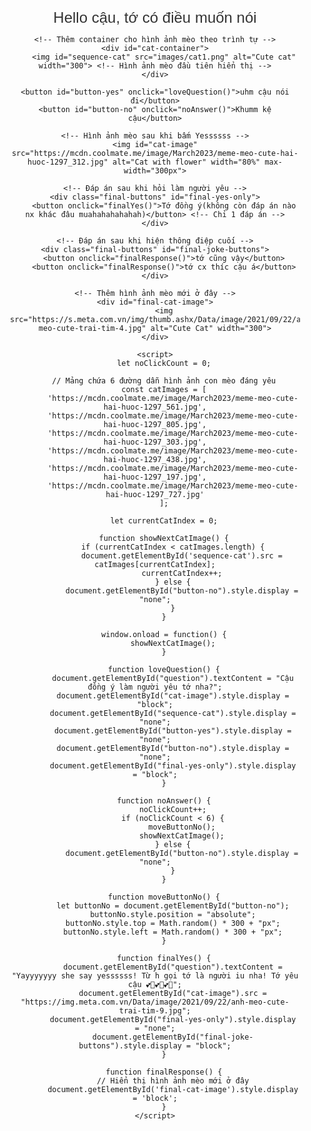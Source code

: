 <!DOCTYPE html>
<html lang="en">
<head>
    <meta charset="UTF-8">
    <meta name="viewport" content="width=device-width, initial-scale=1.0">
    <title>Tỏ Tình</title>
    <style>
        body {
            background-image: url('https://up.yimg.com/ib/th?id=OIP.YmqQzldwnRxwcGT1X9sbLgHaEK&pid=Api&rs=1&c=1&qlt=95&w=210&h=118');
            background-size: cover;
            text-align: center;
            font-family: 'Arial', sans-serif;
            padding: 20px;
            box-sizing: border-box;
        }
        #question {
            margin-top: 20px;
            font-size: 24px;
            color: #333;
        }
        #cat-container {
            margin-top: 10px;
        }
        button {
            padding: 10px 20px;
            font-size: 18px;
            margin: 20px;
            cursor: pointer;
        }
        #button-no {
            position: relative;
        }
        #cat-image {
            margin-top: 20px;
            display: none; /* Ẩn hình ảnh lúc đầu */
        }
        #sequence-cat {
            margin-top: 20px;
            width: 80%; /* Đáp ứng trên điện thoại */
            max-width: 300px; /* Giới hạn kích thước hình ảnh */
        }
        .final-buttons {
            display: none; /* Ẩn các nút cuối */
        }
        #final-cat-image {
            display: none; /* Ẩn hình ảnh mèo ở cuối */
            margin-top: 20px;
        }
    </style>
</head>
<body>
    <div id="question">Hello cậu, tớ có điều muốn nói</div>
    
    <!-- Thêm container cho hình ảnh mèo theo trình tự -->
    <div id="cat-container">
        <img id="sequence-cat" src="images/cat1.png" alt="Cute cat" width="300"> <!-- Hình ảnh mèo đầu tiên hiển thị -->
    </div>

    <button id="button-yes" onclick="loveQuestion()">uhm cậu nói đi</button>
    <button id="button-no" onclick="noAnswer()">Khumm kệ cậu</button>

    <!-- Hình ảnh mèo sau khi bấm Yessssss -->
    <img id="cat-image" src="https://mcdn.coolmate.me/image/March2023/meme-meo-cute-hai-huoc-1297_312.jpg" alt="Cat with flower" width="80%" max-width="300px">

    <!-- Đáp án sau khi hỏi làm người yêu -->
    <div class="final-buttons" id="final-yes-only">
        <button onclick="finalYes()">Tớ đồng ý(không còn đáp án nào nx khác đâu muahahahahahah)</button> <!-- Chỉ 1 đáp án -->
    </div>

    <!-- Đáp án sau khi hiện thông điệp cuối -->
    <div class="final-buttons" id="final-joke-buttons">
        <button onclick="finalResponse()">tớ cũng vậy</button>
        <button onclick="finalResponse()">tớ cx thíc cậu á</button>
    </div>

    <!-- Thêm hình ảnh mèo mới ở đây -->
    <div id="final-cat-image">
        <img src="https://s.meta.com.vn/img/thumb.ashx/Data/image/2021/09/22/anh-meo-cute-trai-tim-4.jpg" alt="Cute Cat" width="300">
    </div>

    <script>
        let noClickCount = 0;

        // Mảng chứa 6 đường dẫn hình ảnh con mèo đáng yêu
        const catImages = [
            'https://mcdn.coolmate.me/image/March2023/meme-meo-cute-hai-huoc-1297_561.jpg',
            'https://mcdn.coolmate.me/image/March2023/meme-meo-cute-hai-huoc-1297_805.jpg',
            'https://mcdn.coolmate.me/image/March2023/meme-meo-cute-hai-huoc-1297_303.jpg',
            'https://mcdn.coolmate.me/image/March2023/meme-meo-cute-hai-huoc-1297_438.jpg',
            'https://mcdn.coolmate.me/image/March2023/meme-meo-cute-hai-huoc-1297_197.jpg',
            'https://mcdn.coolmate.me/image/March2023/meme-meo-cute-hai-huoc-1297_727.jpg'
        ];

        let currentCatIndex = 0;

        function showNextCatImage() {
            if (currentCatIndex < catImages.length) {
                document.getElementById('sequence-cat').src = catImages[currentCatIndex];
                currentCatIndex++;
            } else {
                document.getElementById("button-no").style.display = "none";
            }
        }

        window.onload = function() {
            showNextCatImage();
        }

        function loveQuestion() {
            document.getElementById("question").textContent = "Cậu đồng ý làm người yêu tớ nha?";
            document.getElementById("cat-image").style.display = "block";
            document.getElementById("sequence-cat").style.display = "none";
            document.getElementById("button-yes").style.display = "none";
            document.getElementById("button-no").style.display = "none";
            document.getElementById("final-yes-only").style.display = "block";
        }

        function noAnswer() {
            noClickCount++;
            if (noClickCount < 6) {
                moveButtonNo();
                showNextCatImage();
            } else {
                document.getElementById("button-no").style.display = "none";
            }
        }

        function moveButtonNo() {
            let buttonNo = document.getElementById("button-no");
            buttonNo.style.position = "absolute";
            buttonNo.style.top = Math.random() * 300 + "px";
            buttonNo.style.left = Math.random() * 300 + "px";
        }

        function finalYes() {
            document.getElementById("question").textContent = "Yayyyyyyy she say yessssss! Từ h gọi tớ là người iu nha! Tớ yêu cậu 💕🩷💕🩷💕🩷";
            document.getElementById("cat-image").src = "https://img.meta.com.vn/Data/image/2021/09/22/anh-meo-cute-trai-tim-9.jpg";
            document.getElementById("final-yes-only").style.display = "none";
            document.getElementById("final-joke-buttons").style.display = "block";
        }

        function finalResponse() {
            // Hiển thị hình ảnh mèo mới ở đây
            document.getElementById('final-cat-image').style.display = 'block';
        }
    </script>
</body>
</html>
